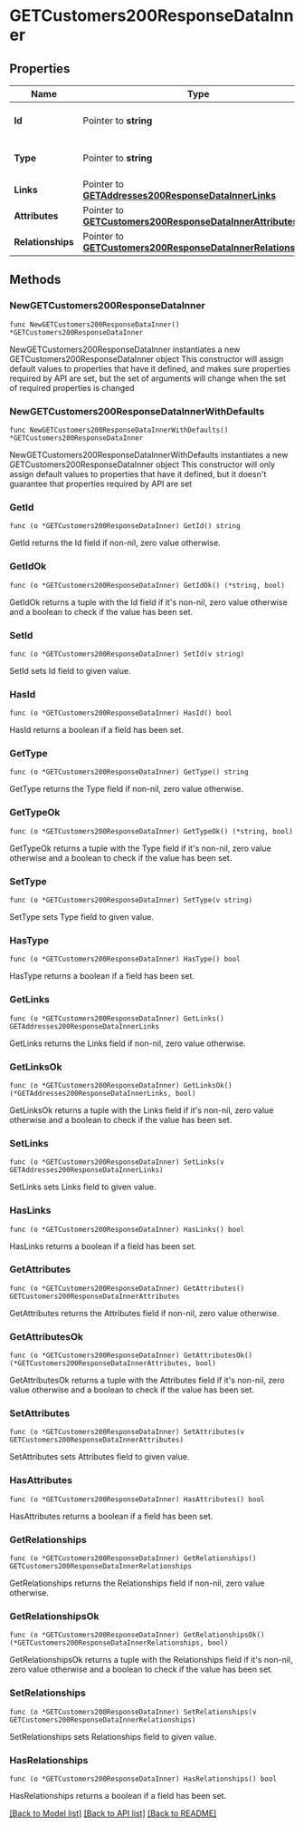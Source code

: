 # GETCustomers200ResponseDataInner

## Properties

Name | Type | Description | Notes
------------ | ------------- | ------------- | -------------
**Id** | Pointer to **string** | The resource&#39;s id | [optional] 
**Type** | Pointer to **string** | The resource&#39;s type | [optional] [default to "customers"]
**Links** | Pointer to [**GETAddresses200ResponseDataInnerLinks**](GETAddresses200ResponseDataInnerLinks.md) |  | [optional] 
**Attributes** | Pointer to [**GETCustomers200ResponseDataInnerAttributes**](GETCustomers200ResponseDataInnerAttributes.md) |  | [optional] 
**Relationships** | Pointer to [**GETCustomers200ResponseDataInnerRelationships**](GETCustomers200ResponseDataInnerRelationships.md) |  | [optional] 

## Methods

### NewGETCustomers200ResponseDataInner

`func NewGETCustomers200ResponseDataInner() *GETCustomers200ResponseDataInner`

NewGETCustomers200ResponseDataInner instantiates a new GETCustomers200ResponseDataInner object
This constructor will assign default values to properties that have it defined,
and makes sure properties required by API are set, but the set of arguments
will change when the set of required properties is changed

### NewGETCustomers200ResponseDataInnerWithDefaults

`func NewGETCustomers200ResponseDataInnerWithDefaults() *GETCustomers200ResponseDataInner`

NewGETCustomers200ResponseDataInnerWithDefaults instantiates a new GETCustomers200ResponseDataInner object
This constructor will only assign default values to properties that have it defined,
but it doesn't guarantee that properties required by API are set

### GetId

`func (o *GETCustomers200ResponseDataInner) GetId() string`

GetId returns the Id field if non-nil, zero value otherwise.

### GetIdOk

`func (o *GETCustomers200ResponseDataInner) GetIdOk() (*string, bool)`

GetIdOk returns a tuple with the Id field if it's non-nil, zero value otherwise
and a boolean to check if the value has been set.

### SetId

`func (o *GETCustomers200ResponseDataInner) SetId(v string)`

SetId sets Id field to given value.

### HasId

`func (o *GETCustomers200ResponseDataInner) HasId() bool`

HasId returns a boolean if a field has been set.

### GetType

`func (o *GETCustomers200ResponseDataInner) GetType() string`

GetType returns the Type field if non-nil, zero value otherwise.

### GetTypeOk

`func (o *GETCustomers200ResponseDataInner) GetTypeOk() (*string, bool)`

GetTypeOk returns a tuple with the Type field if it's non-nil, zero value otherwise
and a boolean to check if the value has been set.

### SetType

`func (o *GETCustomers200ResponseDataInner) SetType(v string)`

SetType sets Type field to given value.

### HasType

`func (o *GETCustomers200ResponseDataInner) HasType() bool`

HasType returns a boolean if a field has been set.

### GetLinks

`func (o *GETCustomers200ResponseDataInner) GetLinks() GETAddresses200ResponseDataInnerLinks`

GetLinks returns the Links field if non-nil, zero value otherwise.

### GetLinksOk

`func (o *GETCustomers200ResponseDataInner) GetLinksOk() (*GETAddresses200ResponseDataInnerLinks, bool)`

GetLinksOk returns a tuple with the Links field if it's non-nil, zero value otherwise
and a boolean to check if the value has been set.

### SetLinks

`func (o *GETCustomers200ResponseDataInner) SetLinks(v GETAddresses200ResponseDataInnerLinks)`

SetLinks sets Links field to given value.

### HasLinks

`func (o *GETCustomers200ResponseDataInner) HasLinks() bool`

HasLinks returns a boolean if a field has been set.

### GetAttributes

`func (o *GETCustomers200ResponseDataInner) GetAttributes() GETCustomers200ResponseDataInnerAttributes`

GetAttributes returns the Attributes field if non-nil, zero value otherwise.

### GetAttributesOk

`func (o *GETCustomers200ResponseDataInner) GetAttributesOk() (*GETCustomers200ResponseDataInnerAttributes, bool)`

GetAttributesOk returns a tuple with the Attributes field if it's non-nil, zero value otherwise
and a boolean to check if the value has been set.

### SetAttributes

`func (o *GETCustomers200ResponseDataInner) SetAttributes(v GETCustomers200ResponseDataInnerAttributes)`

SetAttributes sets Attributes field to given value.

### HasAttributes

`func (o *GETCustomers200ResponseDataInner) HasAttributes() bool`

HasAttributes returns a boolean if a field has been set.

### GetRelationships

`func (o *GETCustomers200ResponseDataInner) GetRelationships() GETCustomers200ResponseDataInnerRelationships`

GetRelationships returns the Relationships field if non-nil, zero value otherwise.

### GetRelationshipsOk

`func (o *GETCustomers200ResponseDataInner) GetRelationshipsOk() (*GETCustomers200ResponseDataInnerRelationships, bool)`

GetRelationshipsOk returns a tuple with the Relationships field if it's non-nil, zero value otherwise
and a boolean to check if the value has been set.

### SetRelationships

`func (o *GETCustomers200ResponseDataInner) SetRelationships(v GETCustomers200ResponseDataInnerRelationships)`

SetRelationships sets Relationships field to given value.

### HasRelationships

`func (o *GETCustomers200ResponseDataInner) HasRelationships() bool`

HasRelationships returns a boolean if a field has been set.


[[Back to Model list]](../README.md#documentation-for-models) [[Back to API list]](../README.md#documentation-for-api-endpoints) [[Back to README]](../README.md)


